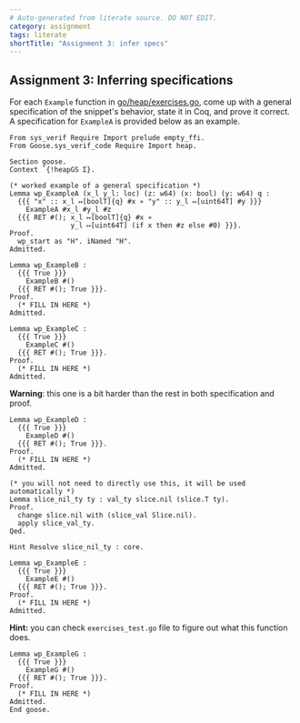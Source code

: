 ```yaml
---
# Auto-generated from literate source. DO NOT EDIT.
category: assignment
tags: literate
shortTitle: "Assignment 3: infer specs"
---
```


## Assignment 3: Inferring specifications

For each `Example` function in [go/heap/exercises.go](https://github.com/tchajed/sys-verif-fa24-proofs/blob/main/go/heap/exercises.go), come up with a general specification of the snippet's behavior, state it in Coq, and prove it correct. A specification for `ExampleA` is provided below as an example.

```coq
From sys_verif Require Import prelude empty_ffi.
From Goose.sys_verif_code Require Import heap.

Section goose.
Context `{!heapGS Σ}.

(* worked example of a general specification *)
Lemma wp_ExampleA (x_l y_l: loc) (z: w64) (x: bool) (y: w64) q :
  {{{ "x" :: x_l ↦[boolT]{q} #x ∗ "y" :: y_l ↦[uint64T] #y }}}
    ExampleA #x_l #y_l #z
  {{{ RET #(); x_l ↦[boolT]{q} #x ∗
               y_l ↦[uint64T] (if x then #z else #0) }}}.
Proof.
  wp_start as "H". iNamed "H".
Admitted.

Lemma wp_ExampleB :
  {{{ True }}}
    ExampleB #()
  {{{ RET #(); True }}}.
Proof.
  (* FILL IN HERE *)
Admitted.

Lemma wp_ExampleC :
  {{{ True }}}
    ExampleC #()
  {{{ RET #(); True }}}.
Proof.
  (* FILL IN HERE *)
Admitted.

```

**Warning**: this one is a bit harder than the rest in both specification and proof.

```coq
Lemma wp_ExampleD :
  {{{ True }}}
    ExampleD #()
  {{{ RET #(); True }}}.
Proof.
  (* FILL IN HERE *)
Admitted.

(* you will not need to directly use this, it will be used automatically *)
Lemma slice_nil_ty ty : val_ty slice.nil (slice.T ty).
Proof.
  change slice.nil with (slice_val Slice.nil).
  apply slice_val_ty.
Qed.

Hint Resolve slice_nil_ty : core.

Lemma wp_ExampleE :
  {{{ True }}}
    ExampleE #()
  {{{ RET #(); True }}}.
Proof.
  (* FILL IN HERE *)
Admitted.

```

**Hint:** you can check `exercises_test.go` file to figure out what this function does.

```coq
Lemma wp_ExampleG :
  {{{ True }}}
    ExampleG #()
  {{{ RET #(); True }}}.
Proof.
  (* FILL IN HERE *)
Admitted.
End goose.
```
